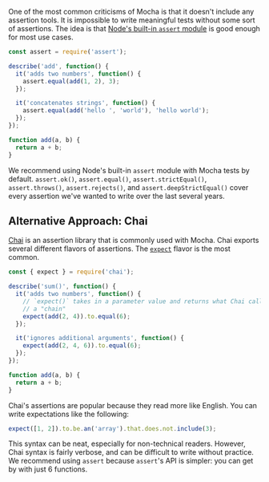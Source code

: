 One of the most common criticisms of Mocha is that it doesn't include any assertion tools.
It is impossible to write meaningful tests without some sort of assertions.
The idea is that [Node's built-in `assert` module](/tutorials/node/assert) is good enough for most use cases.

```javascript
const assert = require('assert');

describe('add', function() {
  it('adds two numbers', function() {
    assert.equal(add(1, 2), 3);
  });

  it('concatenates strings', function() {
    assert.equal(add('hello ', 'world'), 'hello world');
  });
});

function add(a, b) {
  return a + b;
}
```

We recommend using Node's built-in `assert` module with Mocha tests by default.
`assert.ok()`, `assert.equal()`, `assert.strictEqual()`, `assert.throws()`, `assert.rejects()`, and `assert.deepStrictEqual()` cover every assertion we've wanted to write over the last several years.

Alternative Approach: Chai
----------

[Chai](/tutorials/mocha/chai) is an assertion library that is commonly used with Mocha.
Chai exports several different flavors of assertions.
The [`expect`](https://www.chaijs.com/api/bdd/) flavor is the most common.

```javascript
const { expect } = require('chai');

describe('sum()', function() {
  it('adds two numbers', function() {
    // `expect()` takes in a parameter value and returns what Chai calls
    // a "chain"
    expect(add(2, 4)).to.equal(6);
  });

  it('ignores additional arguments', function() {
    expect(add(2, 4, 6)).to.equal(6);
  });
});

function add(a, b) {
  return a + b;
}
```

Chai's assertions are popular because they read more like English.
You can write expectations like the following:

```javascript
expect([1, 2]).to.be.an('array').that.does.not.include(3);
```

This syntax can be neat, especially for non-technical readers.
However, Chai syntax is fairly verbose, and can be difficult to write without practice.
We recommend using `assert` because `assert`'s API is simpler: you can get by with just 6 functions.
